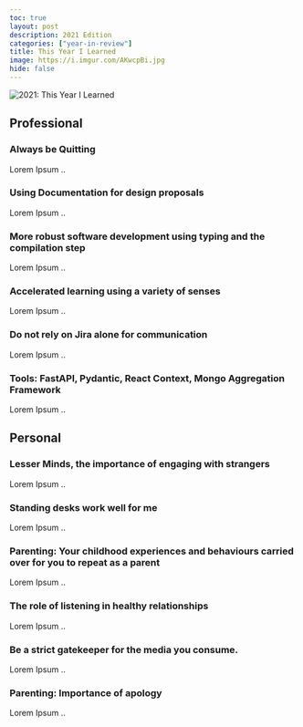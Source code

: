 ```yaml
---
toc: true
layout: post
description: 2021 Edition
categories: ["year-in-review"]
title: This Year I Learned
image: https://i.imgur.com/AKwcpBi.jpg
hide: false
---
```


![](https://i.imgur.com/AKwcpBi.jpg "2021: This Year I Learned")

## Professional

### Always be Quitting

Lorem Ipsum ..

### Using Documentation for design proposals

Lorem Ipsum ..

### More robust software development using typing and the compilation step

Lorem Ipsum ..

### Accelerated learning using a variety of senses

Lorem Ipsum ..

### Do not rely on Jira alone for communication

Lorem Ipsum ..

### Tools: FastAPI, Pydantic, React Context, Mongo Aggregation Framework

Lorem Ipsum ..

## Personal

### Lesser Minds, the importance of engaging with strangers

Lorem Ipsum ..

### Standing desks work well for me

Lorem Ipsum ..

### Parenting: Your childhood experiences and behaviours carried over for you to repeat as a parent

Lorem Ipsum ..

### The role of listening in healthy relationships

Lorem Ipsum ..

### Be a strict gatekeeper for the media you consume.

Lorem Ipsum ..

### Parenting: Importance of apology

Lorem Ipsum ..
